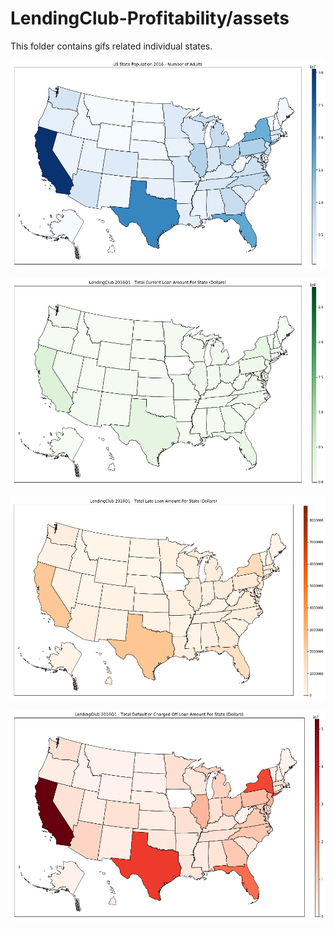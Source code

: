 # LendingClub-Profitability/assets

This folder contains gifs related individual states.

![US State Population 2016-2018 - Number of Adults](US&#32;Population&#32;2016-2018.gif)

![LendingClub 2016-2018 - Total Current Loan Amount Per State](LendingClub&#32;2016-2018&#32;-&#32;Current&#32;Loan&#32;Amount&#32;Per&#32;State.gif)

![LendingClub 2016-2018 - Total Late Loan Amount Per State](LendingClub&#32;2016-2018&#32;-&#32;Late&#32;Loan&#32;Amount&#32;Per&#32;State.gif)

![LendingClub 2016-2018 - Total Default Or Charged Off Loan Amount Per State](LendingClub&#32;2016-2018&#32;-&#32;Default&#32;Or&#32;Charged&#32;Off&#32;Loan&#32;Amount&#32;Per&#32;State.gif)